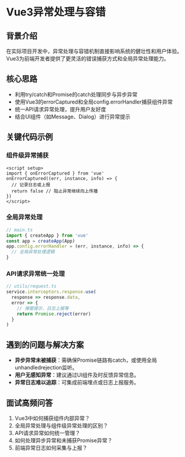 # Vue3异常处理与容错

## 背景介绍
在实际项目开发中，异常处理与容错机制直接影响系统的健壮性和用户体验。Vue3为前端开发者提供了更灵活的错误捕获方式和全局异常处理能力。

## 核心思路
- 利用try/catch和Promise的catch处理同步与异步异常
- 使用Vue3的errorCaptured和全局config.errorHandler捕获组件异常
- 统一API请求异常处理，提升用户友好度
- 结合UI组件（如Message、Dialog）进行异常提示

## 关键代码示例
### 组件级异常捕获
```vue
<script setup>
import { onErrorCaptured } from 'vue'
onErrorCaptured((err, instance, info) => {
  // 记录日志或上报
  return false // 阻止异常继续向上传播
})
</script>
```

### 全局异常处理
```typescript
// main.ts
import { createApp } from 'vue'
const app = createApp(App)
app.config.errorHandler = (err, instance, info) => {
  // 全局异常处理逻辑
}
```

### API请求异常统一处理
```typescript
// utils/request.ts
service.interceptors.response.use(
  response => response.data,
  error => {
    // 弹窗提示、日志上报等
    return Promise.reject(error)
  }
)
```

## 遇到的问题与解决方案
- **异步异常未被捕获**：需确保Promise链路有catch，或使用全局unhandledrejection监听。
- **用户无感知异常**：建议通过UI组件及时反馈异常信息。
- **异常日志难以追踪**：可集成前端埋点或日志上报服务。

## 面试高频问答
1. Vue3中如何捕获组件内部异常？
2. 全局异常处理与组件级异常处理的区别？
3. API请求异常如何统一管理？
4. 如何处理异步异常和未捕获Promise异常？
5. 前端异常日志如何采集与上报？